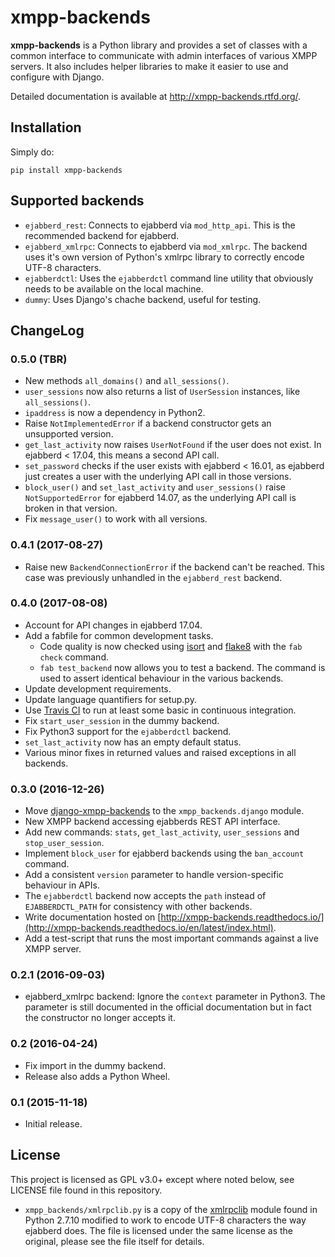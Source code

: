# xmpp-backends

**xmpp-backends** is a Python library and provides a set of classes with a common interface to communicate
with admin interfaces of various XMPP servers. It also includes helper libraries to make it easier to use and
configure with Django.

Detailed documentation is available at http://xmpp-backends.rtfd.org/.

## Installation

Simply do:

```
pip install xmpp-backends
```

## Supported backends

* `ejabberd_rest`: Connects to ejabberd via `mod_http_api`. This is the recommended backend for ejabberd.
* `ejabberd_xmlrpc`: Connects to ejabberd via `mod_xmlrpc`. The backend uses it's own version of Python's
  xmlrpc library to correctly encode UTF-8 characters.
* `ejabberdctl`: Uses the `ejabberdctl` command line utility that obviously needs to be available on the local
  machine.
* `dummy`: Uses Django's chache backend, useful for testing.

## ChangeLog

### 0.5.0 (TBR)

* New methods `all_domains()` and `all_sessions()`.
* `user_sessions` now also returns a list of `UserSession` instances, like `all_sessions()`.
* `ipaddress` is now a dependency in Python2.
* Raise `NotImplementedError` if a backend constructor gets an unsupported version.
* `get_last_activity` now raises `UserNotFound` if the user does not exist. In ejabberd < 17.04, this means a
  second API call.
* `set_password` checks if the user exists with ejabberd < 16.01, as ejabberd just creates a user with the
  underlying API call in those versions.
* `block_user()` and `set_last_activity` and `user_sessions()` raise `NotSupportedError` for ejabberd 14.07,
  as the underlying API call is broken in that version.
* Fix `message_user()` to work with all versions.

### 0.4.1 (2017-08-27)

* Raise new `BackendConnectionError` if the backend can't be reached. This case was previously unhandled in 
  the `ejabberd_rest` backend.

### 0.4.0 (2017-08-08)

* Account for API changes in ejabberd 17.04.
* Add a fabfile for common development tasks.
  * Code quality is now checked using [isort](https://github.com/timothycrosley/isort) and
    [flake8](https://gitlab.com/pycqa/flake8) with the `fab check` command.
  * `fab test_backend` now allows you to test a backend. The command is used to assert identical behaviour in
    the various backends.
* Update development requirements.
* Update language quantifiers for setup.py.
* Use [Travis CI](https://travis-ci.org) to run at least some basic in continuous integration.
* Fix `start_user_session` in the dummy backend.
* Fix Python3 support for the `ejabberdctl` backend.
* `set_last_activity` now has an empty default status.
* Various minor fixes in returned values and raised exceptions in all backends.

### 0.3.0 (2016-12-26)

* Move [django-xmpp-backends](https://github.com/mathiasertl/django-xmpp-backends) to the
  `xmpp_backends.django` module.
* New XMPP backend accessing ejabberds REST API interface.
* Add new commands: `stats`, `get_last_activity`, `user_sessions` and `stop_user_session`.
* Implement ``block_user`` for ejabberd backends using the `ban_account` command.
* Add a consistent `version` parameter to handle version-specific behaviour in APIs. 
* The `ejabberdctl` backend now accepts the `path` instead of `EJABBERDCTL_PATH` for consistency with other
  backends.
* Write documentation hosted on
  [http://xmpp-backends.readthedocs.io/](http://xmpp-backends.readthedocs.io/en/latest/index.html).
* Add a test-script that runs the most important commands against a live XMPP server.

### 0.2.1 (2016-09-03)

* ejabberd_xmlrpc backend: Ignore the ``context`` parameter in Python3. The parameter is still documented in
  the official documentation but in fact the constructor no longer accepts it.

### 0.2 (2016-04-24)

* Fix import in the dummy backend.
* Release also adds a Python Wheel.

### 0.1 (2015-11-18)

* Initial release.

## License

This project is licensed as GPL v3.0+ except where noted below, see LICENSE file found in this repository.

* `xmpp_backends/xmlrpclib.py` is a copy of the [xmlrpclib](https://docs.python.org/2/library/xmlrpclib.html)
  module found in Python 2.7.10 modified to work to encode UTF-8 characters the way ejabberd does. The file is
  licensed under the same license as the original, please see the file itself for details.
